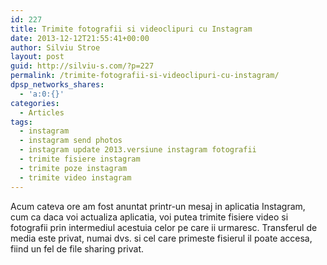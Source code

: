```yaml
---
id: 227
title: Trimite fotografii si videoclipuri cu Instagram
date: 2013-12-12T21:55:41+00:00
author: Silviu Stroe
layout: post
guid: http://silviu-s.com/?p=227
permalink: /trimite-fotografii-si-videoclipuri-cu-instagram/
dpsp_networks_shares:
  - 'a:0:{}'
categories:
  - Articles
tags:
  - instagram
  - instagram send photos
  - instagram update 2013.versiune instagram fotografii
  - trimite fisiere instagram
  - trimite poze instagram
  - trimite video instagram
---
```

Acum cateva ore am fost anuntat printr-un mesaj in aplicatia Instagram, cum ca daca voi actualiza aplicatia, voi putea trimite fisiere video si fotografii prin intermediul acestuia celor pe care ii urmaresc. Transferul de media este privat, numai dvs. si cel care primeste fisierul il poate accesa, fiind un fel de file sharing privat.
